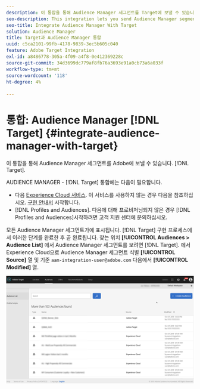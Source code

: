 ```yaml
---
description: 이 통합을 통해 Audience Manager 세그먼트를 Target에 보낼 수 있습니다.
seo-description: This integration lets you send Audience Manager segments to Target.
seo-title: Integrate Audience Manager With Target
solution: Audience Manager
title: Target과 Audience Manager 통합
uuid: c5ca2101-99fb-4178-9839-3ec5b605c040
feature: Adobe Target Integration
exl-id: a8486778-305a-4f09-a4f8-0e412369228c
source-git-commit: 34d3699dc779af8fb76a3693e91a0cb73a6a033f
workflow-type: tm+mt
source-wordcount: '118'
ht-degree: 4%

---
```


# 통합: Audience Manager [!DNL Target] {#integrate-audience-manager-with-target}

이 통합을 통해 Audience Manager 세그먼트를 Adobe에 보낼 수 있습니다. [!DNL Target].

AUDIENCE MANAGER - [!DNL Target] 통합에는 다음이 필요합니다.

* 다음 [Experience Cloud 서비스](https://experienceleague.adobe.com/docs/id-service/using/home.html). 이 서비스를 사용하지 않는 경우 다음을 참조하십시오. [구현 안내서](https://experienceleague.adobe.com/docs/id-service/using/implementation/implementation-guides.html) 시작합니다.
* [!DNL Profiles and Audiences]. 다음에 대해 프로비저닝되지 않은 경우 [!DNL Profiles and Audiences]시작하려면 고객 지원 센터에 문의하십시오.

모든 Audience Manager 세그먼트가에 표시됩니다. [!DNL Target] 구현 프로세스에서 이러한 단계를 완료한 후 곧 완료됩니다. 찾는 위치 **[!UICONTROL Audiences > Audience List]** 에서 Audience Manager 세그먼트를 보려면 [!DNL Target]. 에서 Experience Cloud으로 Audience Manager 세그먼트 식별 **[!UICONTROL Source]** 열 및 기준 `aam-integration-user@adobe.com` 다음에서 **[!UICONTROL Modified]** 열.

![](../assets/target.png)
